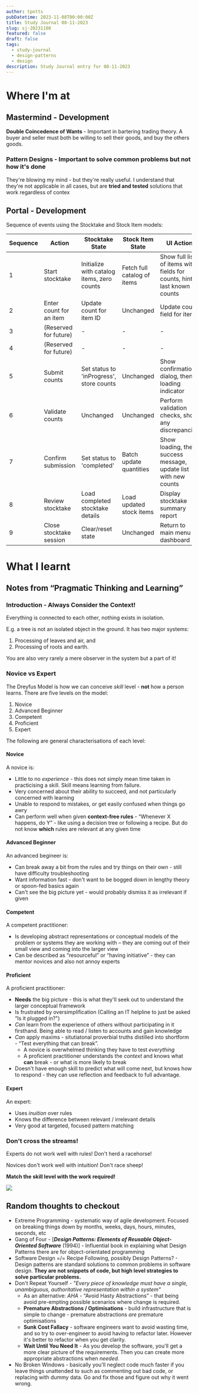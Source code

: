 ```yaml
---
author: tpotts
pubDatetime: 2023-11-08T00:00:00Z
title: Study Journal 08-11-2023
slug: sj-20231108
featured: false
draft: false
tags:
  - study-journal
  - design-patterns
  - design
description: Study Journal entry for 08-11-2023
---
```


# Where I'm at

## Mastermind - Development

**Double Coincedence of Wants** \- Important in bartering trading theory. A buyer and seller must both be willing to sell their goods, and buy the others goods.

### Pattern Designs - Important to solve common problems but not **how it's done**

They're blowing my mind - but they're really useful. I understand that they're not applicable in all cases, but are **tried and tested** solutions that work regardless of contex

## Portal - Development

Sequence of events using the Stocktake and Stock Item models:

| Sequence | Action                  | Stocktake State                            | Stock Item State            | UI Action                                                              |
| -------- | ----------------------- | ------------------------------------------ | --------------------------- | ---------------------------------------------------------------------- |
| 1        | Start stocktake         | Initialize with catalog items, zero counts | Fetch full catalog of items | Show full list of items with fields for counts, hint last known counts |
| 2        | Enter count for an item | Update count for item ID                   | Unchanged                   | Update count field for item                                            |
| 3        | (Reserved for future)   | -                                          | -                           | -                                                                      |
| 4        | (Reserved for future)   | -                                          | -                           | -                                                                      |
| 5        | Submit counts           | Set status to 'inProgress', store counts   | Unchanged                   | Show confirmation dialog, then loading indicator                       |
| 6        | Validate counts         | Unchanged                                  | Unchanged                   | Perform validation checks, show any discrepancies                      |
| 7        | Confirm submission      | Set status to 'completed'                  | Batch update quantities     | Show loading, then success message, update list with new counts        |
| 8        | Review stocktake        | Load completed stocktake details           | Load updated stock items    | Display stocktake summary report                                       |
| 9        | Close stocktake session | Clear/reset state                          | Unchanged                   | Return to main menu or dashboard                                       |

# What I learnt

## Notes from “Pragmatic Thinking and Learning”

### Introduction - Always Consider the Context!

Everything is connected to each other, nothing exists in isolation.

E.g. a tree is not an isolated object in the ground. It has two major systems:

1.  Processing of leaves and air, and
2.  Processing of roots and earth.

You are also very rarely a mere observer in the system but a part of it!

### Novice vs Expert

The Dreyfus Model is how we can conceive _skill_ level - **not** how a person learns. There are five levels on the model:

1.  Novice
2.  Advanced Beginner
3.  Competent
4.  Proficient
5.  Expert

The following are general characterisations of each level:

#### Novice

A novice is:

- Little to no _experience -_ this does not simply mean time taken in practicising a skill. Skill means learning from failure.
- Very concerned about their ability to succeed, and not particularly concerned with learning
- Unable to respond to mistakes, or get easily confused when things go awry
- Can perform well when given **context-free rules** - “Whenever X happens, do Y” - like using a decision tree or following a recipe. But do not know **which** rules are relevant at any given time

#### Advanced Beginner

An advanced begineer is:

- Can break away a bit from the rules and try things on their own - still have difficulty troubleshooting
- Want information fast - don't want to be bogged down in lengthy theory or spoon-fed basics again
- Can't see the big picture yet - would probably dismiss it as irrelevant if given

#### Competent

A competent practitioner:

- Is developing abstract representations or conceptual models of the problem or systems they are working with – they are coming out of their small view and coming into the larger view
- Can be described as “resourceful” or “having initiative” - they can mentor novices and also not annoy experts

#### Proficient

A proficient practitioner:

- **Needs** the big picture - this is what they'll seek out to understand the larger conceptual framework
- Is frustrated by oversimplification (Calling an IT helpline to just be asked “Is it plugged in?")
- _Can_ learn from the experience of others without participating in it firsthand. Being able to read / listen to accounts and gain knowledge
- _Can_ apply maxims - situtiatonal proverbial truths distilled into shortform - “Test everything that can break”.
  - A novice is overwhelmed thinking they have to test _everything_
  - A proficient practitioner understands the _context_ and knows what **can** break - or what is more likely to break
- Doesn't have enough skill to predict what will come next, but knows how to respond - they can use reflection and feedback to full advantage.

#### Expert

An expert:

- Uses _inuition_ over rules
- Knows the difference between relevant / irrelevant details
- Very good at targeted, focused pattern matching

### Don't cross the streams!

Experts do not work well with rules! Don't herd a racehorse!

Novices don't work well with intuition! Don't race sheep!

**Match the skill level with the work required!**

![](/dreyfus.png)

## Random thoughts to checkout

- Extreme Programming - systematic way of agile development. Focused on breaking things down by months, weeks, days, hours, minutes, seconds, etc
- Gang of Four - \[_**Design Patterns: Elements of Reusable Object-Oriented Software**_ (1994)\] - Influential book in explaining what Design Patterns there are for object-orientated programming
- Software Design =/= Recipe Following, possibly Design Patterns? - Design patterns are standard solutions to common problems in software design. **They are not snippets of code, but high level strategies to solve particular problems.**
- Don't Repeat Yourself - _"Every piece of knowledge must have a single, unambiguous, authoritative representation within a system"_
  - As an alternative: _AHA_ - “Avoid Hasty Abstractions” - that being avoid pre-empting possible scenarios where change is required.
  - **Premature Abstractions / Optimisations** \- build infrastructure that is simple to change - premature abstractions _are_ premature optimisations
  - **Sunk Cost Fallacy** \- software engineers want to avoid wasting time, and so try to over-engineer to avoid having to refactor later. However it's better to refactor when you get clarity.
  - **Wait Until You Need It** \- As you develop the software, you'll get a more clear picture of the requirements. Then you can create more appropriate abstractions when _needed._
- No Broken Windows - basically you'll neglect code much faster if you leave things unattended to such as commenting out bad code, or replacing with dummy data. Go and fix those and figure out why it went wrong.
